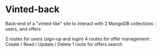 # Vinted-back

Back-end of a "vinted-like" site to interact with 2 MongoDB collections : users, and offers

2 routes for users (sign-up and login)
4 routes for offer management : Create / Read / Update / Delete
1 route for offers search 
